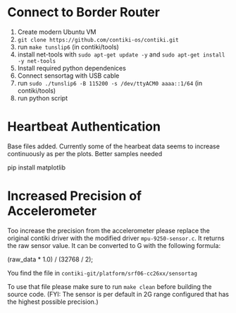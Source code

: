# Connect to Border Router
1) Create modern Ubuntu VM 
2) `git clone https://github.com/contiki-os/contiki.git`
3) run `make tunslip6` (in contiki/tools)
4) install net-tools with `sudo apt-get update -y` and `sudo apt-get install -y net-tools`
5) Install required python dependenices
6) Connect sensortag with USB cable
7) run `sudo ./tunslip6 -B 115200 -s /dev/ttyACM0 aaaa::1/64` (in contiki/tools)
8) run python script

# Heartbeat Authentication

Base files added. 
Currently some of the hearbeat data seems to increase continuously as per the plots. Better samples needed

pip install matplotlib

# Increased Precision of Accelerometer
Too increase the precision from the accelerometer please replace the original contiki driver with the modified driver `mpu-9250-sensor.c`. It returns the raw sensor value. It can be converted to G with the following formula:

(raw_data * 1.0) / (32768 / 2);

You find the file in `contiki-git/platform/srf06-cc26xx/sensortag`

To use that file please make sure to run `make clean` before building the source code. (FYI: The sensor is per default in 2G range configured that has the highest possible precision.)
